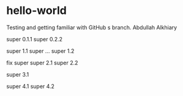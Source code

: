# hello-world
Testing and getting familiar with GitHub
s branch. Abdullah Alkhiary

super 0.1.1
super 0.2.2

super 1.1
super ...
super 1.2

fix super
super 2.1
super 2.2

super 3.1

super 4.1
super 4.2
